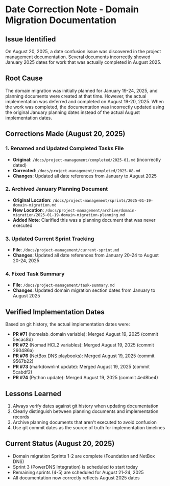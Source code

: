 # Date Correction Note - Domain Migration Documentation

## Issue Identified
On August 20, 2025, a date confusion issue was discovered in the project management documentation. Several documents incorrectly showed January 2025 dates for work that was actually completed in August 2025.

## Root Cause
The domain migration was initially planned for January 19-24, 2025, and planning documents were created at that time. However, the actual implementation was deferred and completed on August 19-20, 2025. When the work was completed, the documentation was incorrectly updated using the original January planning dates instead of the actual August implementation dates.

## Corrections Made (August 20, 2025)

### 1. Renamed and Updated Completed Tasks File
- **Original**: `/docs/project-management/completed/2025-01.md` (incorrectly dated)
- **Corrected**: `/docs/project-management/completed/2025-08.md`
- **Changes**: Updated all date references from January to August 2025

### 2. Archived January Planning Document
- **Original Location**: `/docs/project-management/sprints/2025-01-19-domain-migration.md`
- **New Location**: `/docs/project-management/archive/domain-migration/2025-01-19-domain-migration-planning.md`
- **Added Note**: Clarified this was a planning document that was never executed

### 3. Updated Current Sprint Tracking
- **File**: `/docs/project-management/current-sprint.md`
- **Changes**: Updated all date references from January 20-24 to August 20-24, 2025

### 4. Fixed Task Summary
- **File**: `/docs/project-management/task-summary.md`
- **Changes**: Updated domain migration section dates from January to August 2025

## Verified Implementation Dates
Based on git history, the actual implementation dates were:
- **PR #71** (homelab_domain variable): Merged August 19, 2025 (commit 5ecac8d)
- **PR #72** (Nomad HCL2 variables): Merged August 19, 2025 (commit 260486a)
- **PR #76** (NetBox DNS playbooks): Merged August 19, 2025 (commit 9567b22)
- **PR #73** (markdownlint update): Merged August 19, 2025 (commit 5cabdf2)
- **PR #74** (Python update): Merged August 19, 2025 (commit 4ed8be4)

## Lessons Learned
1. Always verify dates against git history when updating documentation
2. Clearly distinguish between planning documents and implementation records
3. Archive planning documents that aren't executed to avoid confusion
4. Use git commit dates as the source of truth for implementation timelines

## Current Status (August 20, 2025)
- Domain migration Sprints 1-2 are complete (Foundation and NetBox DNS)
- Sprint 3 (PowerDNS Integration) is scheduled to start today
- Remaining sprints (4-5) are scheduled for August 21-24, 2025
- All documentation now correctly reflects August 2025 dates
